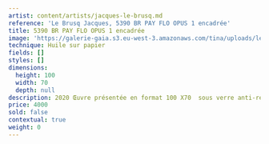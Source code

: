 ```yaml
---
artist: content/artists/jacques-le-brusq.md
reference: 'Le Brusq Jacques, 5390 BR PAY FLO OPUS 1 encadrée'
title: 5390 BR PAY FLO OPUS 1 encadrée
image: 'https://galerie-gaia.s3.eu-west-3.amazonaws.com/tina/uploads/le-brusq-jacques/galerie-gaia-jacques le brusq-CHR 5390 BR PAY FLO OPUS1-100X70.jpg'
technique: Huile sur papier
fields: []
styles: []
dimensions:
  height: 100
  width: 70
  depth: null
description: 2020 Œuvre présentée en format 100 X70  sous verre anti-reflet encadrement bois naturel
price: 4000
sold: false
contextual: true
weight: 0
---
```



